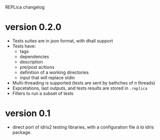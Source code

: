 REPLica changelog

# version 0.2.0

- Tests suites are in json format, with dhall support
- Tests have:
    * tags
    * dependencies
    * description
    * pre/post acitions
    * definition of a working directories
    * input that will replace stdin
- Multi-threading is supported (tests are sent by bathches of n threads)
- Expcetations, last outputs, and tests results are stored in `.replica`
- Filters to run a subset of tests

# version 0.1

- direct port of idris2 testing libraries, with a configuration file _à la_ idris package.

